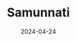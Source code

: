 ---  
layout: startup_page  
title: "Samunnati"  
id: "samunnati.com"  
permalink: "/samunnatisamunnati.com04242024/"  
website: "https://samunnati.com"  
funding_round: "Debt"  
funding_amount: "$5M"  
investors: "Enabling Qapital"  
about: "Samunnati provides financial, co-financial, and non-financial solutions to small and medium farmers, agri enterprises, and wholesalers/retailers in India. They specialize in value chain finance and market linkage, aiming to bridge the credit gap for farmers and promote agricultural progress. The company offers a range of services to support the entire agricultural value chain."  
markets: "Agri-finance, Finance, Financial Services, Agriculture"  
hq: "Chennai, Tamil Nadu, India"  
founded_year: "2014"  
linkedin: "https://www.linkedin.com/company/samunnati"  
twitter: "https://x.com/Samunnati_VCF"  
instagram: ""  
facebook: "https://www.facebook.com/samunnatifinance"  
crunchbase: "https://www.crunchbase.com/organization/samunnati-financial-intermediation-and-services-private-limited"  
pitchbook: "https://pitchbook.com/profiles/company/129055-06"  

date_display: "24-Apr-2024"  
date: "2024-04-24"

# SEO Optimization  
meta_title: "Samunnati - Debt Funding ($5M)"  
meta_description: "Samunnati, Samunnati provides financial, co-financial, and non-financial solutions to small and medium farmers, agri enterprises, and wholesalers/retailers in In..."  
meta_keywords: "Samunnati, Agri-finance, Finance, Financial Services, Agriculture, Debt funding"  
canonical_url: "https://startup.projectstartups.com/samunnatisamunnati.com04242024/"  
---